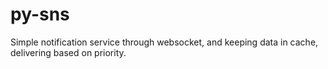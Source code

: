 # py-sns
Simple notification service through websocket, and keeping data in cache, delivering based on priority.
